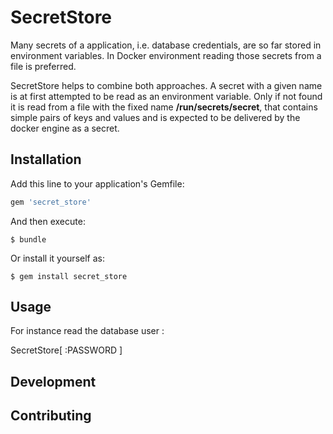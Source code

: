 # SecretStore

Many secrets of a application, i.e. database credentials, are so far stored in environment variables.
In Docker environment reading those secrets from a file is preferred. 

SecretStore helps to combine both approaches. A secret with a given name is at first attempted to be read as
an environment variable. Only if not found it is read from a file with the fixed name __/run/secrets/secret__,
that contains simple pairs of keys and values and is expected to be delivered by the docker engine as a secret.  

## Installation

Add this line to your application's Gemfile:

```ruby
gem 'secret_store'
```

And then execute:

    $ bundle

Or install it yourself as:

    $ gem install secret_store

## Usage

For instance read the database user :

SecretStore[ :PASSWORD ]

## Development

## Contributing
